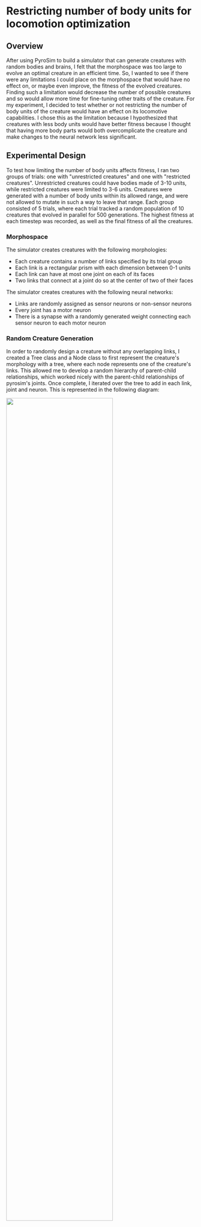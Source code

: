 # Restricting number of body units for locomotion optimization

## Overview
After using PyroSim to build a simulator that can generate creatures with random bodies and brains, I felt that the morphospace was too large to evolve an optimal creature in an efficient time. So, I wanted to see if there were any limitations I could place on the morphospace that would have no effect on, or maybe even improve, the fitness of the evolved creatures. Finding such a limitation would decrease the number of possible creatures and so would allow more time for fine-tuning other traits of the creature. For my experiment, I decided to test whether or not restricting the number of body units of the creature would have an effect on its locomotive capabilities. I chose this as the limitation because I hypothesized that creatures with less body units would have better fitness because I thought that having more body parts would both overcomplicate the creature and make changes to the neural network less significant.

## Experimental Design
To test how limiting the number of body units affects fitness, I ran two groups of trials: one with "unrestricted creatures" and one with "restricted creatures". Unrestricted creatures could have bodies made of 3-10 units, while restricted creatures were limited to 3-6 units. Creatures were generated with a number of body units within its allowed range, and were not allowed to mutate in such a way to leave that range. Each group consisted of 5 trials, where each trial tracked a random population of 10 creatures that evolved in parallel for 500 generations. The highest fitness at each timestep was recorded, as well as the final fitness of all the creatures.

### Morphospace
The simulator creates creatures with the following morphologies:
* Each creature contains a number of links specified by its trial group
* Each link is a rectangular prism with each dimension between 0-1 units
* Each link can have at most one joint on each of its faces
* Two links that connect at a joint do so at the center of two of their faces

The simulator creates creatures with the following neural networks:
* Links are randomly assigned as sensor neurons or non-sensor neurons
* Every joint has a motor neuron
* There is a synapse with a randomly generated weight connecting each sensor neuron to each motor neuron

### Random Creature Generation
In order to randomly design a creature without any overlapping links, I created a Tree class and a Node class to first represent the creature's morphology with a tree, where each node represents one of the creature's links. This allowed me to develop a random hierarchy of parent-child relationships, which worked nicely with the parent-child relationships of pyrosim's joints. Once complete, I iterated over the tree to add in each link, joint and neuron. This is represented in the following diagram:

<img src="charts/Tree.png" width="75%" />

#### Creating the tree representation
Upon initialization, the Tree class randomly generates a tree for representing the creature's morphology using the following algorithm:
1. The Tree creates a root node, which is initalized with a random position and size, and creates a list called self.nodes with it as the sole item.
2. A random number between 5 and 10 is chosen for the number of additional nodes to add.
3. To add a new node, a random node is first chosen from self.nodes. This will be the parent of the new node.
4. If the parent node is already connected to 6 other nodes (one on each face), return to step 3 to pick a new parent.
5. Generate a new node with a random size and a random position such that it is connected to the parent node on a randomly chosen face
6. If this new node is underground or overlaps with any other node, return to step 5 to redesign the node.
7. Add the new node to self.nodes.
8. Repeat steps 3-7 based on the number selected in step 2.

#### Creating the body and brain from the tree representation
Once the tree is complete, the body and brain can be created with pyrosim using the following algorithm:
1. To add each link and join, call the Send_Cube function for the root node. For each child of the root node, use Send_Link to add the appropriate joint and repeat for that child.
2. To add the sensor neurons, iterate over self.nodes. If the node is assigned to be a sensor neuron, call Send_Sensor_Neuron for the link reprsented by that node.
3. To add the motor neurons, iterate over self.nodes. For all nodes, call Send_Motor_Neuron for the joint comprised of that node and its parent.
4. To add the synapses, call Send_Synapse for each pair of sensor and motor neurons

### Random Evolution of Creatures
#### Method
Each creature could be mutated in one of three ways:
1. Updating the weight of a single synapse between a motor neuron and a sensor neuron
2. Adding a random link
3. Removing a random link

In order to select which of these mutation would occur, a random integer was chosen between 0 and 5. If 0 was selected, a random link was deleted. If 1 was selected, a random link was added. For any other numbers, a random synapse weight was updated. This produced a 16.7% chance of a node being added, a 16.7% chance of a node being deleted, and a 66.7% chance of a random weight being updated. This process is outlined in the following diagram:

<img src="charts/16.7%25%20chance.png" width="50%" />

#### Fitness
Fitness was measured by calculating the distance that the creature travelled in the +x direction at the end of the simulation. Creatures who travelled further in the +x direction were favored.

## Results

<table>
<tr>
<td>
<img src='charts/Fitness Curves - Restricted Body Size.png' />
</td>
<td>
<img src='charts/Fitness Curves - Unrestricted Body Size.png' />
</td>
</tr>
<tr>
<td>
<b>Figure 1</b>

Highest fitness value among all 10 creatures at each generation for each "restricted creature" trial
</td>
<td>
<b>Figure 2</b>

Highest fitness value among all 10 creatures at each generation for each "unrestricted creature" trial
</td>
</tr>
</table>

<table>
<tr>
<td>
<img src='charts/all.png' />
</td>
<td>
<img src='charts/best.png' />
</td>
</tr>
<tr>
<td>
<b>Figure 3</b>

Final fitness for every creature

T-test value: 0.9924988039
</td>
<td>
<b>Figure 4</b>

Final fitness for the best creature in each trial

T-test value: 0.1842313902
</td>
</tr>
</table>


## Conclusion
Figure 3 and its corresponding t-test show that there is no significant difference between the fitness of the restricted and unrestricted creatures. However, Figures 1, 2, and 4 show that there is a more significant difference between the fitness of the best restricted and unrestricted creatures. However, because the best creatures only make up 5 data points in each group, this result is not conclusive and requires further testing.

This experiment provides evidence to support that restricting the number of body units successfuly limits the morphospace without impacting the fitness of the produced creatures. It also provides support that restricting the number of body units leads to the most fit creatures being more fit, but more testing is required.

## How to Run the Simulator

To generate and evolve a population of creatures, first edit any parameters in **constants.py**. For more details about each parameter view the section below. Then, run `python search.py` to start the simulation.

Once evolution is finished, you can watch any pickled simulation. Run `python review.py seed_num_gen`, where seed is the seed of the creature, num is the creature's number in the population, and gen is the generation. The generation must be one that was pickled. The creatures' files are stored in the **creatures** folder, so you can check for file names there.

### Parameters
* steps - number of steps
* pickle - how often the simulations is pickled
* numberOfGenerations - number of generations
* populationSize - population size
* seed - seed
* minLinks - minimum number of links
* maxLinks - maximum number of links
* motorJointRange - motor-joint range
* maxForce - max motor force.

## Sources
This project was developed with the help of the Ludobots course on reddit: https://www.reddit.com/r/ludobots/
